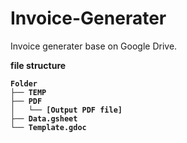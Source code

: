 # Invoice-Generater
Invoice generater base on Google Drive.

<b> file structure <b/>
```
Folder
├── TEMP 
├── PDF
│   └── [Output PDF file]
├── Data.gsheet
└── Template.gdoc
```
